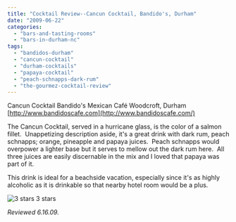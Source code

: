 ```yaml
---
title: "Cocktail Review--Cancun Cocktail, Bandido's, Durham"
date: "2009-06-22"
categories:
  - "bars-and-tasting-rooms"
  - "bars-in-durham-nc"
tags:
  - "bandidos-durham"
  - "cancun-cocktail"
  - "durham-cocktails"
  - "papaya-cocktail"
  - "peach-schnapps-dark-rum"
  - "the-gourmez-cocktail-review"
---
```


Cancun Cocktail Bandido's Mexican Café Woodcroft, Durham [http://www.bandidoscafe.com](http://www.bandidoscafe.com/)

The Cancun Cocktail, served in a hurricane glass, is the color of a salmon fillet.  Unappetizing description aside, it's a great drink with dark rum, peach schnapps; orange, pineapple and papaya juices.  Peach schnapps would overpower a lighter base but it serves to mellow out the dark rum here.  All three juices are easily discernable in the mix and I loved that papaya was part of it.

This drink is ideal for a beachside vacation, especially since it's as highly alcoholic as it is drinkable so that nearby hotel room would be a plus.




<div class="caption">

![3 stars](http://s3.amazonaws.com/thegourmez-wpmedia/2009/02/rating_avocado1.gif "rating_avocado1") 3 stars</div>


_Reviewed 6.16.09._
